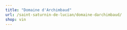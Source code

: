 ```yaml
---
title: "Domaine d'Archimbaud"
url: /saint-saturnin-de-lucian/domaine-darchimbaud/
shop: vin
---
```


